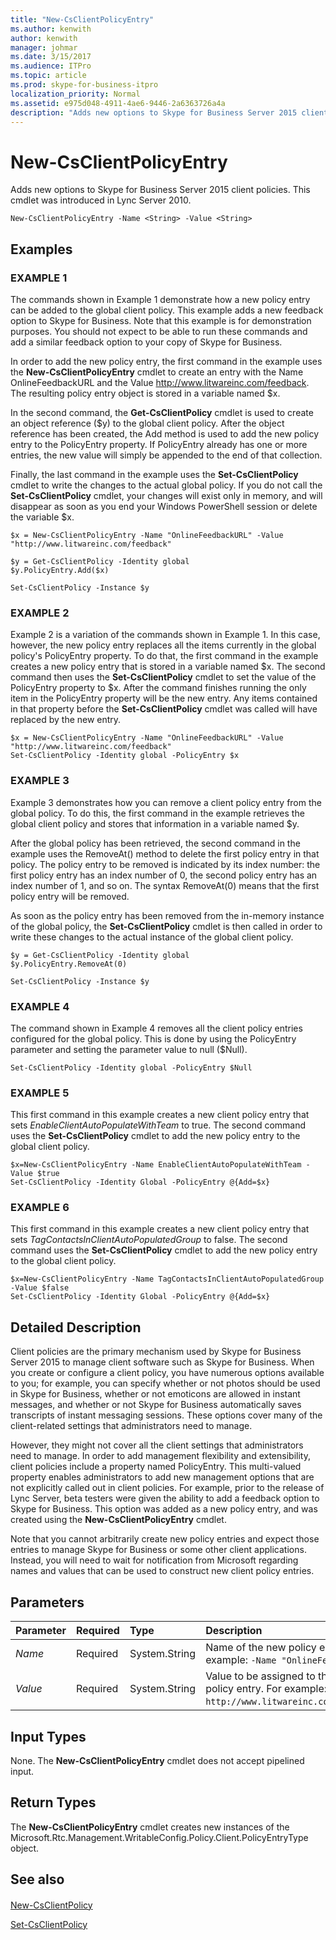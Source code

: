 ```yaml
---
title: "New-CsClientPolicyEntry"
ms.author: kenwith
author: kenwith
manager: johmar
ms.date: 3/15/2017
ms.audience: ITPro
ms.topic: article
ms.prod: skype-for-business-itpro
localization_priority: Normal
ms.assetid: e975d048-4911-4ae6-9446-2a6363726a4a
description: "Adds new options to Skype for Business Server 2015 client policies. This cmdlet was introduced in Lync Server 2010."
---
```


# New-CsClientPolicyEntry
 
Adds new options to Skype for Business Server 2015 client policies. This cmdlet was introduced in Lync Server 2010.
  
```
New-CsClientPolicyEntry -Name <String> -Value <String>

```

## Examples

### EXAMPLE 1

The commands shown in Example 1 demonstrate how a new policy entry can be added to the global client policy. This example adds a new feedback option to Skype for Business. Note that this example is for demonstration purposes. You should not expect to be able to run these commands and add a similar feedback option to your copy of Skype for Business.
  
In order to add the new policy entry, the first command in the example uses the **New-CsClientPolicyEntry** cmdlet to create an entry with the Name OnlineFeedbackURL and the Value http://www.litwareinc.com/feedback. The resulting policy entry object is stored in a variable named $x.
  
In the second command, the **Get-CsClientPolicy** cmdlet is used to create an object reference ($y) to the global client policy. After the object reference has been created, the Add method is used to add the new policy entry to the PolicyEntry property. If PolicyEntry already has one or more entries, the new value will simply be appended to the end of that collection.
  
Finally, the last command in the example uses the **Set-CsClientPolicy** cmdlet to write the changes to the actual global policy. If you do not call the **Set-CsClientPolicy** cmdlet, your changes will exist only in memory, and will disappear as soon as you end your Windows PowerShell session or delete the variable $x.
  
```
$x = New-CsClientPolicyEntry -Name "OnlineFeedbackURL" -Value "http://www.litwareinc.com/feedback"

$y = Get-CsClientPolicy -Identity global
$y.PolicyEntry.Add($x)

Set-CsClientPolicy -Instance $y
```

### EXAMPLE 2

Example 2 is a variation of the commands shown in Example 1. In this case, however, the new policy entry replaces all the items currently in the global policy's PolicyEntry property. To do that, the first command in the example creates a new policy entry that is stored in a variable named $x. The second command then uses the **Set-CsClientPolicy** cmdlet to set the value of the PolicyEntry property to $x. After the command finishes running the only item in the PolicyEntry property will be the new entry. Any items contained in that property before the **Set-CsClientPolicy** cmdlet was called will have replaced by the new entry.
  
```
$x = New-CsClientPolicyEntry -Name "OnlineFeedbackURL" -Value "http://www.litwareinc.com/feedback"
Set-CsClientPolicy -Identity global -PolicyEntry $x
```

### EXAMPLE 3

Example 3 demonstrates how you can remove a client policy entry from the global policy. To do this, the first command in the example retrieves the global client policy and stores that information in a variable named $y.
  
After the global policy has been retrieved, the second command in the example uses the RemoveAt() method to delete the first policy entry in that policy. The policy entry to be removed is indicated by its index number: the first policy entry has an index number of 0, the second policy entry has an index number of 1, and so on. The syntax RemoveAt(0) means that the first policy entry will be removed.
  
As soon as the policy entry has been removed from the in-memory instance of the global policy, the **Set-CsClientPolicy** cmdlet is then called in order to write these changes to the actual instance of the global client policy.
  
```
$y = Get-CsClientPolicy -Identity global
$y.PolicyEntry.RemoveAt(0)

Set-CsClientPolicy -Instance $y 

```

### EXAMPLE 4

The command shown in Example 4 removes all the client policy entries configured for the global policy. This is done by using the PolicyEntry parameter and setting the parameter value to null ($Null).
  
```
Set-CsClientPolicy -Identity global -PolicyEntry $Null
```

### EXAMPLE 5

This first command in this example creates a new client policy entry that sets  _EnableClientAutoPopulateWithTeam_ to true. The second command uses the **Set-CsClientPolicy** cmdlet to add the new policy entry to the global client policy.
  
```
$x=New-CsClientPolicyEntry -Name EnableClientAutoPopulateWithTeam -Value $true
Set-CsClientPolicy -Identity Global -PolicyEntry @{Add=$x}

```

### EXAMPLE 6

This first command in this example creates a new client policy entry that sets  _TagContactsInClientAutoPopulatedGroup_ to false. The second command uses the **Set-CsClientPolicy** cmdlet to add the new policy entry to the global client policy.
  
```
$x=New-CsClientPolicyEntry -Name TagContactsInClientAutoPopulatedGroup -Value $false
Set-CsClientPolicy -Identity Global -PolicyEntry @{Add=$x}

```

## Detailed Description

Client policies are the primary mechanism used by Skype for Business Server 2015 to manage client software such as Skype for Business. When you create or configure a client policy, you have numerous options available to you; for example, you can specify whether or not photos should be used in Skype for Business, whether or not emoticons are allowed in instant messages, and whether or not Skype for Business automatically saves transcripts of instant messaging sessions. These options cover many of the client-related settings that administrators need to manage.
  
However, they might not cover all the client settings that administrators need to manage. In order to add management flexibility and extensibility, client policies include a property named PolicyEntry. This multi-valued property enables administrators to add new management options that are not explicitly called out in client policies. For example, prior to the release of Lync Server, beta testers were given the ability to add a feedback option to Skype for Business. This option was added as a new policy entry, and was created using the **New-CsClientPolicyEntry** cmdlet.
  
Note that you cannot arbitrarily create new policy entries and expect those entries to manage Skype for Business or some other client applications. Instead, you will need to wait for notification from Microsoft regarding names and values that can be used to construct new client policy entries. 
  
## Parameters

|**Parameter**|**Required**|**Type**|**Description**|
|:-----|:-----|:-----|:-----|
| _Name_ <br/> |Required  <br/> |System.String  <br/> |Name of the new policy entry. For example:  `-Name "OnlineFeedbackURL"`.  <br/> |
| _Value_ <br/> |Required  <br/> |System.String  <br/> |Value to be assigned to the new policy entry. For example:  `-Value http://www.litwareinc.com/feedback`.  <br/> |
   
## Input Types

None. The **New-CsClientPolicyEntry** cmdlet does not accept pipelined input.
  
## Return Types

The **New-CsClientPolicyEntry** cmdlet creates new instances of the Microsoft.Rtc.Management.WritableConfig.Policy.Client.PolicyEntryType object.
  
## See also

#### 

[New-CsClientPolicy](new-csclientpolicy.md)
  
[Set-CsClientPolicy](set-csclientpolicy.md)

